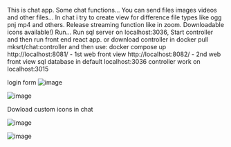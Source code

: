 This is chat app. Some chat functions...
You can send files images videos and other files...
In chat i try to create view for difference file types like ogg pnj mp4 and others.
Release streaming function like in zoom.
Downloadable icons available!)
Run...
Run sql server on localhost:3036,
Start controller and then run front end react app.
or download controller in docker pull mksrt/chat:controller
  and then use: docker compose up
  http://localhost:8081/⁠ - 1st web front view
  http://localhost:8082/⁠ - 2nd web front view
  sql database in default localhost:3036
  controller work on localhost:3015

login form
![image](https://github.com/user-attachments/assets/6a8ffc09-ca60-46ee-9baf-16dcb024dbce)


![image](https://github.com/user-attachments/assets/f4575cb0-4961-4622-b55c-911b53d11d6d)


Dowload custom icons in chat

![image](https://github.com/user-attachments/assets/e60a8c97-aa6a-4a91-a3c9-0a92cb278a13)

![image](https://github.com/user-attachments/assets/a090f2e2-9483-4d0a-9d3f-4d29680c26a3)

